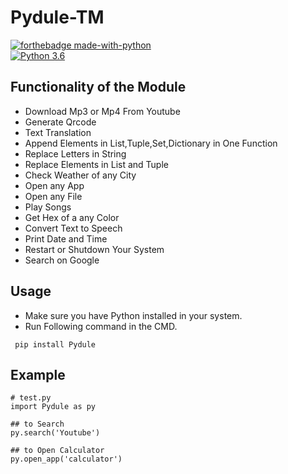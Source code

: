 # Pydule-TM

[![forthebadge made-with-python](http://ForTheBadge.com/images/badges/made-with-python.svg)](https://www.python.org/)                 
[![Python 3.6](https://img.shields.io/badge/python-3.10.7-blue.svg)](https://www.python.org/downloads/release/python-360/)   

## Functionality of the Module

- Download Mp3 or Mp4 From Youtube
- Generate Qrcode
- Text Translation
- Append Elements in List,Tuple,Set,Dictionary in One Function
- Replace Letters in String
- Replace Elements in List and Tuple
- Check Weather of any City
- Open any App
- Open any File
- Play Songs
- Get Hex of a any Color
- Convert Text to Speech
- Print Date and Time
- Restart or Shutdown Your System
- Search on Google

## Usage

- Make sure you have Python installed in your system.
- Run Following command in the CMD.
 ```
  pip install Pydule
  ```
## Example

 ```
# test.py
import Pydule as py

## to Search 
py.search('Youtube')

## to Open Calculator
py.open_app('calculator')
  ```